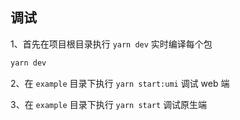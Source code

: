 ## 调试

1、首先在项目根目录执行 `yarn dev` 实时编译每个包

```bash
yarn dev
```

2、在 `example` 目录下执行 `yarn start:umi` 调试 web 端

3、在 `example` 目录下执行 `yarn start` 调试原生端

